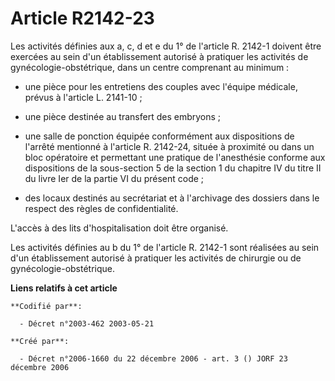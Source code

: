 # Article R2142-23

Les activités définies aux a, c, d et e du 1° de l'article R. 2142-1 doivent être exercées au sein d'un établissement
autorisé à pratiquer les activités de gynécologie-obstétrique, dans un centre comprenant au minimum :

- une pièce pour les entretiens des couples avec l'équipe médicale, prévus à l'article L. 2141-10 ;

- une pièce destinée au transfert des embryons ;

- une salle de ponction équipée conformément aux dispositions de l'arrêté mentionné à l'article R. 2142-24, située à
proximité ou dans un bloc opératoire et permettant une pratique de l'anesthésie conforme aux dispositions de la sous-section
5 de la section 1 du chapitre IV du titre II du livre Ier de la partie VI du présent code ;

- des locaux destinés au secrétariat et à l'archivage des dossiers dans le respect des règles de confidentialité.

L'accès à des lits d'hospitalisation doit être organisé.

Les activités définies au b du 1° de l'article R. 2142-1 sont réalisées au sein d'un établissement autorisé à pratiquer les
activités de chirurgie ou de gynécologie-obstétrique.

**Liens relatifs à cet article**

	**Codifié par**:

	  - Décret n°2003-462 2003-05-21

	**Créé par**:

	  - Décret n°2006-1660 du 22 décembre 2006 - art. 3 () JORF 23 décembre 2006
